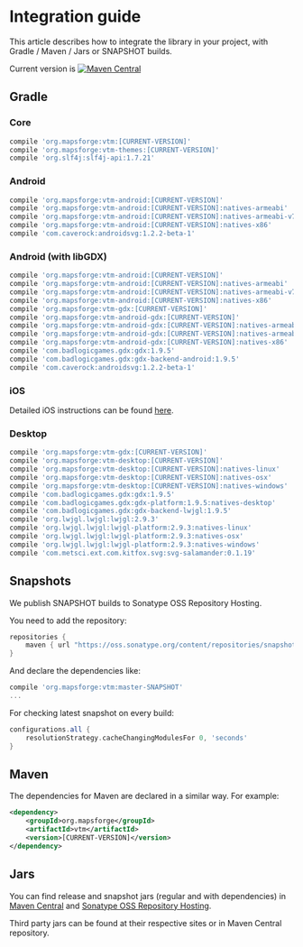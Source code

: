 # Integration guide

This article describes how to integrate the library in your project, with Gradle / Maven / Jars or SNAPSHOT builds.

Current version is [![Maven Central](https://img.shields.io/maven-central/v/org.mapsforge/vtm.svg)](http://search.maven.org/#search%7Cga%7C1%7Cg%3A%22org.mapsforge%22)

## Gradle

### Core
```groovy
compile 'org.mapsforge:vtm:[CURRENT-VERSION]'
compile 'org.mapsforge:vtm-themes:[CURRENT-VERSION]'
compile 'org.slf4j:slf4j-api:1.7.21'
```

### Android
```groovy
compile 'org.mapsforge:vtm-android:[CURRENT-VERSION]'
compile 'org.mapsforge:vtm-android:[CURRENT-VERSION]:natives-armeabi'
compile 'org.mapsforge:vtm-android:[CURRENT-VERSION]:natives-armeabi-v7a'
compile 'org.mapsforge:vtm-android:[CURRENT-VERSION]:natives-x86'
compile 'com.caverock:androidsvg:1.2.2-beta-1'
```

### Android (with libGDX)
```groovy
compile 'org.mapsforge:vtm-android:[CURRENT-VERSION]'
compile 'org.mapsforge:vtm-android:[CURRENT-VERSION]:natives-armeabi'
compile 'org.mapsforge:vtm-android:[CURRENT-VERSION]:natives-armeabi-v7a'
compile 'org.mapsforge:vtm-android:[CURRENT-VERSION]:natives-x86'
compile 'org.mapsforge:vtm-gdx:[CURRENT-VERSION]'
compile 'org.mapsforge:vtm-android-gdx:[CURRENT-VERSION]'
compile 'org.mapsforge:vtm-android-gdx:[CURRENT-VERSION]:natives-armeabi'
compile 'org.mapsforge:vtm-android-gdx:[CURRENT-VERSION]:natives-armeabi-v7a'
compile 'org.mapsforge:vtm-android-gdx:[CURRENT-VERSION]:natives-x86'
compile 'com.badlogicgames.gdx:gdx:1.9.5'
compile 'com.badlogicgames.gdx:gdx-backend-android:1.9.5'
compile 'com.caverock:androidsvg:1.2.2-beta-1'
```

### iOS

Detailed iOS instructions can be found [here](ios.md).

### Desktop
```groovy
compile 'org.mapsforge:vtm-gdx:[CURRENT-VERSION]'
compile 'org.mapsforge:vtm-desktop:[CURRENT-VERSION]'
compile 'org.mapsforge:vtm-desktop:[CURRENT-VERSION]:natives-linux'
compile 'org.mapsforge:vtm-desktop:[CURRENT-VERSION]:natives-osx'
compile 'org.mapsforge:vtm-desktop:[CURRENT-VERSION]:natives-windows'
compile 'com.badlogicgames.gdx:gdx:1.9.5'
compile 'com.badlogicgames.gdx:gdx-platform:1.9.5:natives-desktop'
compile 'com.badlogicgames.gdx:gdx-backend-lwjgl:1.9.5'
compile 'org.lwjgl.lwjgl:lwjgl:2.9.3'
compile 'org.lwjgl.lwjgl:lwjgl-platform:2.9.3:natives-linux'
compile 'org.lwjgl.lwjgl:lwjgl-platform:2.9.3:natives-osx'
compile 'org.lwjgl.lwjgl:lwjgl-platform:2.9.3:natives-windows'
compile 'com.metsci.ext.com.kitfox.svg:svg-salamander:0.1.19'
```

## Snapshots

We publish SNAPSHOT builds to Sonatype OSS Repository Hosting.

You need to add the repository:
```groovy
repositories {
    maven { url "https://oss.sonatype.org/content/repositories/snapshots/" }
}
```

And declare the dependencies like:
```groovy
compile 'org.mapsforge:vtm:master-SNAPSHOT'
...
```

For checking latest snapshot on every build:
```groovy
configurations.all {
    resolutionStrategy.cacheChangingModulesFor 0, 'seconds'
}
```

## Maven

The dependencies for Maven are declared in a similar way. For example:

```xml
<dependency>
    <groupId>org.mapsforge</groupId>
    <artifactId>vtm</artifactId>
    <version>[CURRENT-VERSION]</version>
</dependency>
```

## Jars

You can find release and snapshot jars (regular and with dependencies) in [Maven Central](http://search.maven.org/#search%7Cga%7C1%7Cg%3A%22org.mapsforge%22) and [Sonatype OSS Repository Hosting](https://oss.sonatype.org/content/repositories/snapshots/org/mapsforge/).

Third party jars can be found at their respective sites or in Maven Central repository.
